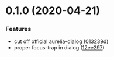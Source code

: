 # 0.1.0 (2020-04-21)


### Features

* cut off official aurelia-dialog ([013239d](https://github.com/3cp/aurelia-dialog-lite/commit/013239d163b5f8a2e3c5eca1feda82931c195aec))
* proper focus-trap in dialog ([12ee297](https://github.com/3cp/aurelia-dialog-lite/commit/12ee297c4512ee531081189f8cddba08ce3d3e02))




